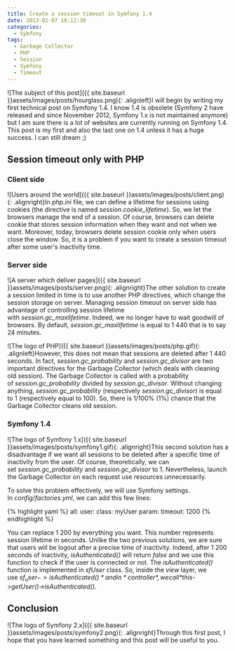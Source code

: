 ```yaml
---
title: Create a session timeout in Symfony 1.4
date: 2013-02-07 18:12:30
categories:
  - Symfony
tags:
  - Garbage Collector
  - PHP
  - Session
  - Symfony
  - Timeout
---
```

![The subject of this post]({{ site.baseurl }}assets/images/posts/hourglass.png){: .alignleft}I will begin by writing my first technical post on Symfony 1.4. I know 1.4 is obsolete (Symfony 2 have released and since November 2012, Symfony 1.x is not maintained anymore) but I am sure there is a lot of websites are currently running on Symfony 1.4. This post is my first and also the last one on 1.4 unless it has a huge success. I can still dream ;)

## Session timeout only with PHP

### Client side

![Users around the world]({{ site.baseurl }}assets/images/posts/client.png){: .alignright}In *php.ini* file, we can define a lifetime for sessions using cookies (the directive is named *session.cookie_lifetime*). So, we let the browsers manage the end of a session. Of course, browsers can delete cookie that stores session information when they want and not when we want. Moreover, today, browsers delete session cookie only when users close the window. So, it is a problem if you want to create a session timeout after some user's inactivity time.

### Server side

![A server which deliver pages]({{ site.baseurl }}assets/images/posts/server.png){: .alignright}The other solution to create a session limited in time is to use another PHP directives, which change the session storage on server. Managing session timeout on server side has advantage of controlling session lifetime with *session.gc_maxlifetime*. Indeed, we no longer have to wait goodwill of browsers. By default, *session.gc_maxlifetime* is equal to 1 440 that is to say 24 minutes.

![The logo of PHP]({{ site.baseurl }}assets/images/posts/php.gif){: .alignleft}However, this does not mean that sessions are deleted after 1 440 seconds. In fact, *session.gc_probability* and *session.gc_divisor* are two important directives for the Garbage Collector (which deals with cleaning old session). The Garbage Collector is called with a probability of *session.gc_probability* divided by *session.gc_divisor*. Without changing anything, *session.gc_probability* (respectively *session.gc_divisor*) is equal to 1 (respectively equal to 100). So, there is 1/100% (1%) chance that the Garbage Collector cleans old session.

### Symfony 1.4

![The logo of Symfony 1.x]({{ site.baseurl }}assets/images/posts/symfony1.gif){: .alignright}This second solution has a disadvantage if we want all sessions to be deleted after a specific time of inactivity from the user. Of course, theoretically, we can set *session.gc_probability* and *session.gc_divisor* to 1. Nevertheless, launch the Garbage Collector on each request use resources unnecessarily.

To solve this problem effectively, we will use Symfony settings. In *config/factories.yml*, we can add this few lines:

{% highlight yaml %}
all:
  user:
    class: myUser
    param:
      timeout: 1200
{% endhighlight %}

You can replace 1 200 by everything you want. This number represents session lifetime in seconds. Unlike the two previous solutions, we are sure that users will be logout after a precise time of inactivity. Indeed, after 1 200 seconds of inactivity, *isAuthenticated()* will return *false* and we use this function to check if the user is connected or not. The *isAuthenticated()* function is implemented in *sfUser* class. So, inside the *view* layer, we use *$sf_user->isAuthenticated()* and in *controller*, we call *$this->getUser()->isAuthenticated()*.

## Conclusion

![The logo of Symfony 2.x]({{ site.baseurl }}assets/images/posts/symfony2.png){: .alignright}Through this first post, I hope that you have learned something and this post will be useful to you.
